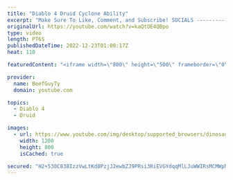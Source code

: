 ```yaml
---
title: "Diablo 4 Druid Cyclone Ability"
excerpt: "Make Sure To Like, Comment, and Subscribe! SOCIALS ---------------------------------------------- Join Our ..."
originalUrl: https://youtube.com/watch?v=kaQtOE4QBpo
type: video
length: PT6S
publishedDateTime: 2022-12-23T01:00:17Z
heat: 110

featuredContent: "<iframe width=\"800\" height=\"500\" frameborder=\"0\" src=\"https://www.youtube.com/embed/kaQtOE4QBpo\" allow=\"accelerometer; autoplay; encrypted-media; gyroscope; picture-in-picture\" allowfullscreen></iframe>"

provider:
  name: BeefGuyTy
  domain: youtube.com

topics:
  - Diablo 4
  - Druid

images:
  - url: https://www.youtube.com/img/desktop/supported_browsers/dinosaur.png
    width: 1200
    height: 800
    isCached: true

secured: "H2+530C838IzzVwLtKd8PzjJ2ewbZJ9PRsi3RiEVGYdqqMlLJuWWIRsMCMWpNGo2rmu476b4HGtIftuCaRVUe1A22ky6sMX4oktD80UsbbtEacwOe2yHLsIlcExwXc/gykTwOL346NG2i29zP0ZyendSmmkMzXBgkEfxtH0qqjL2eoaqZ7E6sF7ZxK4YQjFFNLUiKPqDvEE9oph7Lf4aYrFRHFaPDeoN/vdvCa16kgnPsIc8bODJGPm2RawfnlcUhpCV5EkhThTacogdVni5zNpBVYKPJTiW/4d6654ICOQkc+Ac5ITR25snM9Lfdsk3AYCbYlJY+BlcXOMAo6JzVllbqEA4P7Fpg/njbrmA4z2of0komkvpGv4ozonlm9C1opafCpGkDgfuCNWNMc3vgOXZZhGOI8GEHCr6UYhHWwk=;6Ch9SQYTKxvlEH/oSCUZvA=="
---
```


